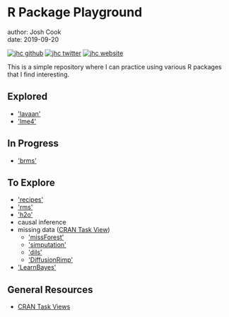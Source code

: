 # R Package Playground

author: Josh Cook  
date: 2019-09-20

[![jhc github](https://img.shields.io/badge/GitHub-jhrcook-181717.svg?style=flat&logo=github)](https://github.com/jhrcook)
[![jhc twitter](https://img.shields.io/badge/Twitter-@JoshDoesA-00aced.svg?style=flat&logo=twitter)](https://twitter.com/JoshDoesa)
[![jhc website](https://img.shields.io/badge/Website-Joshua_Cook-5087B2.svg?style=flat&logo=telegram)](https://joshuacook.netlify.com)

This is a simple repository where I can practice using various R packages that I find interesting.

## Explored

* ['lavaan'](http://lavaan.ugent.be/index.html)
* ['lme4'](https://cran.r-project.org/web/packages/lme4/index.html)


## In Progress

* ['brms'](https://github.com/paul-buerkner/brms)


## To Explore

* ['recipes'](https://github.com/tidymodels/recipes)
* ['rms'](http://biostat.mc.vanderbilt.edu/wiki/Main/RmS)
* ['h2o'](https://github.com/h2oai/h2o-3)
* causal inference
* missing data ([CRAN Task View](https://cran.r-project.org/web/views/MissingData.html))
    * ['missForest'](https://cran.r-project.org/web/packages/missForest/index.html)
    * ['simputation'](https://cran.r-project.org/web/packages/simputation/index.html)
    * ['dils'](https://cran.r-project.org/web/packages/dils/index.html)
    * ['DiffusionRimp'](https://cran.r-project.org/web/packages/DiffusionRimp/index.html)
* ['LearnBayes'](https://cran.r-project.org/web/packages/LearnBayes/index.html)






## General Resources

* [CRAN Task Views](https://cran.r-project.org/web/views/)